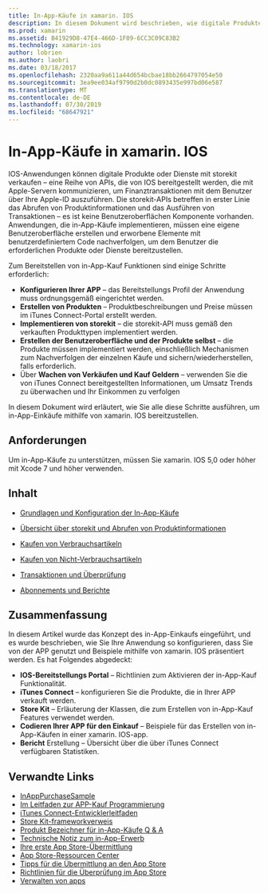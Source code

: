 ```yaml
---
title: In-App-Käufe in xamarin. IOS
description: In diesem Dokument wird beschrieben, wie digitale Produkte und Dienste mithilfe der storekit-APIs verkauft werden. Hier finden Sie Links zu Leitfäden, in denen die Konfiguration, nutzbare Produkte, nicht nutzbare Produkte, Transaktionen, Abonnements und vieles mehr erörtert werden.
ms.prod: xamarin
ms.assetid: B41929D8-47E4-466D-1F09-6CC3C09C83B2
ms.technology: xamarin-ios
author: lobrien
ms.author: laobri
ms.date: 03/18/2017
ms.openlocfilehash: 2320aa9a611a44d654bcbae18bb2664797054e50
ms.sourcegitcommit: 3ea9ee034af9790d2b0dc0893435e997bd06e587
ms.translationtype: MT
ms.contentlocale: de-DE
ms.lasthandoff: 07/30/2019
ms.locfileid: "68647921"
---
```

# <a name="in-app-purchasing-in-xamarinios"></a>In-App-Käufe in xamarin. IOS

IOS-Anwendungen können digitale Produkte oder Dienste mit storekit verkaufen – eine Reihe von APIs, die von IOS bereitgestellt werden, die mit Apple-Servern kommunizieren, um Finanztransaktionen mit dem Benutzer über Ihre Apple-ID auszuführen. Die storekit-APIs betreffen in erster Linie das Abrufen von Produktinformationen und das Ausführen von Transaktionen – es ist keine Benutzeroberflächen Komponente vorhanden. Anwendungen, die in-App-Käufe implementieren, müssen eine eigene Benutzeroberfläche erstellen und erworbene Elemente mit benutzerdefiniertem Code nachverfolgen, um dem Benutzer die erforderlichen Produkte oder Dienste bereitzustellen.

Zum Bereitstellen von in-App-Kauf Funktionen sind einige Schritte erforderlich:

-  **Konfigurieren Ihrer APP** – das Bereitstellungs Profil der Anwendung muss ordnungsgemäß eingerichtet werden.
-  **Erstellen von Produkten** – Produktbeschreibungen und Preise müssen im iTunes Connect-Portal erstellt werden.
-  **Implementieren von storekit** – die storekit-API muss gemäß den verkauften Produkttypen implementiert werden.
-  **Erstellen der Benutzeroberfläche und der Produkte selbst** – die Produkte müssen implementiert werden, einschließlich Mechanismen zum Nachverfolgen der einzelnen Käufe und sichern/wiederherstellen, falls erforderlich.
-  Über **Wachen von Verkäufen und Kauf Geldern** – verwenden Sie die von iTunes Connect bereitgestellten Informationen, um Umsatz Trends zu überwachen und Ihr Einkommen zu verfolgen

In diesem Dokument wird erläutert, wie Sie alle diese Schritte ausführen, um in-App-Einkäufe mithilfe von xamarin. IOS bereitzustellen.

## <a name="requirements"></a>Anforderungen

Um in-App-Käufe zu unterstützen, müssen Sie xamarin. IOS 5,0 oder höher mit Xcode 7 und höher verwenden.

## <a name="contents"></a>Inhalt

* [Grundlagen und Konfiguration der In-App-Käufe](~/ios/platform/in-app-purchasing/in-app-purchase-basics-and-configuration.md)

* [Übersicht über storekit und Abrufen von Produktinformationen](~/ios/platform/in-app-purchasing/store-kit-overview-and-retreiving-product-information.md)

* [Kaufen von Verbrauchsartikeln](~/ios/platform/in-app-purchasing/purchasing-consumable-products.md)

* [Kaufen von Nicht-Verbrauchsartikeln](~/ios/platform/in-app-purchasing/purchasing-non-consumable-products.md)

* [Transaktionen und Überprüfung](~/ios/platform/in-app-purchasing/transactions-and-verification.md)

* [Abonnements und Berichte](~/ios/platform/in-app-purchasing/subscriptions-and-reporting.md)

## <a name="summary"></a>Zusammenfassung

In diesem Artikel wurde das Konzept des in-App-Einkaufs eingeführt, und es wurde beschrieben, wie Sie Ihre Anwendung so konfigurieren, dass Sie von der APP genutzt und Beispiele mithilfe von xamarin. IOS präsentiert werden. Es hat Folgendes abgedeckt:

-  **IOS-Bereitstellungs Portal** – Richtlinien zum Aktivieren der in-App-Kauf Funktionalität.
-  **iTunes Connect** – konfigurieren Sie die Produkte, die in Ihrer APP verkauft werden.
-  **Store Kit** – Erläuterung der Klassen, die zum Erstellen von in-App-Kauf Features verwendet werden.
-  **Codieren Ihrer APP für den Einkauf** – Beispiele für das Erstellen von in-App-Käufen in einer xamarin. IOS-app.
-  **Bericht** Erstellung – Übersicht über die über iTunes Connect verfügbaren Statistiken.


## <a name="related-links"></a>Verwandte Links

- [InAppPurchaseSample](https://docs.microsoft.com/en-us/samples/xamarin/ios-samples/storekit/)
- [Im Leitfaden zur APP-Kauf Programmierung](https://developer.apple.com/library/ios/documentation/NetworkingInternet/Conceptual/StoreKitGuide/Introduction.html)
- [iTunes Connect-Entwicklerleitfaden](https://developer.apple.com/library/ios/documentation/LanguagesUtilities/Conceptual/iTunesConnect_Guide/iTunesConnect_Guide.pdf)
- [Store Kit-frameworkverweis](https://developer.apple.com/library/ios/documentation/StoreKit/Reference/StoreKit_Collection/StoreKit_Collection.pdf)
- [Produkt Bezeichner für in-App-Käufe Q & A](https://developer.apple.com/library/ios/#qa/qa1329/_index.html)
- [Technische Notiz zum in-App-Erwerb](https://developer.apple.com/library/ios/#technotes/tn2259/_index.html)
- [Ihre erste App Store-Übermittlung](https://developer.apple.com/library/ios/documentation/IDEs/Conceptual/AppDistributionGuide/Introduction/Introduction.html)
- [App Store-Ressourcen Center](https://developer.apple.com/appstore/index.html)
- [Tipps für die Übermittlung an den App Store](https://developer.apple.com/appstore/resources/submission/tips.html)
- [Richtlinien für die Überprüfung im App Store](https://developer.apple.com/appstore/resources/approval/guidelines.html)
- [Verwalten von apps](https://developer.apple.com/appstore/resources/managing/index.html)
